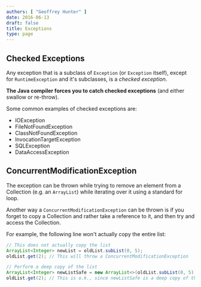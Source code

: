 ```yaml
---
authors: [ "Geoffrey Hunter" ]
date: 2016-06-13
draft: false
title: Exceptions
type: page
---
```


## Checked Exceptions

Any exception that is a subclass of `Exception` (or `Exception` itself), except for `RuntimeException` and it's subclasses, is a _checked exception_.

**The Java compiler forces you to catch checked exceptions** (and either swallow or re-throw).

Some common examples of checked exceptions are:

* IOException
* FileNotFoundException
* ClassNotFoundException
* InvocationTargetException
* SQLException
* DataAccessException 

## ConcurrentModificationException

The exception can be thrown while trying to remove an element from a Collection (e.g. an `ArrayList`) while iterating over it using a standard for loop.

Another way a `ConcurrentModificationException` can be thrown is if you forget to copy a Collection and rather take a reference to it, and then try and access the Collection.

For example, the following line won't actually copy the entire list:

```java
// This does not actually copy the list
ArrayList<Integer> newList = oldList.subList(0, 5);
oldList.get(2); // This will throw a ConcurrentModificationException

// Perform a deep copy of the list
ArrayList<Integer> newListSafe = new ArrayList<>(oldList.subList(0, 5));
oldList.get(2); // This is o.k., since newListSafe is a deep copy of the list
```
